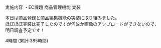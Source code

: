 実施内容
・EC課題 商品管理機能 実装

本日は商品登録と商品編集機能の実装に取り組みました。  
ほぼほぼ実装は完了したのですが何故か画像のアップロードができないので、  
明日調査予定です！

4時間 (累計:385時間)